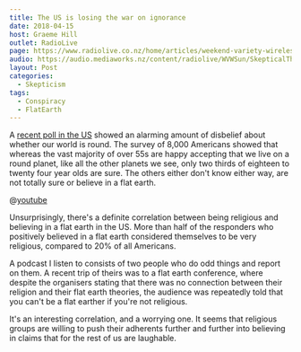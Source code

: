 ```yaml
---
title: The US is losing the war on ignorance
date: 2018-04-15
host: Graeme Hill
outlet: RadioLive
page: https://www.radiolive.co.nz/home/articles/weekend-variety-wireless/2018/04/skeptical-thoughts--ufo-s---flat-earth.html
audio: https://audio.mediaworks.nz/content/radiolive/WVWSun/SkepticalThoughts15_04_18.mp3
layout: Post
categories:
  - Skepticism
tags:
  - Conspiracy
  - FlatEarth
---
```


A [recent poll in the US](http://www.newshub.co.nz/home/world/2018/04/a-third-of-millennials-aren-t-sure-the-earth-is-round-survey.html) showed an alarming amount of disbelief about whether our world is round. The survey of 8,000 Americans showed that whereas the vast majority of over 55s are happy accepting that we live on a round planet, like all the other planets we see, only two thirds of eighteen to twenty four year olds are sure. The others either don't know either way, are not totally sure or believe in a flat earth.

<!-- more -->

@[youtube](https://youtu.be/hLPPE3_DVCw)

Unsurprisingly, there's a definite correlation between being religious and believing in a flat earth in the US. More than half of the responders who positively believed in a flat earth considered themselves to be very religious, compared to 20% of all Americans.

A podcast I listen to consists of two people who do odd things and report on them. A recent trip of theirs was to a flat earth conference, where despite the organisers stating that there was no connection between their religion and their flat earth theories, the audience was repeatedly told that you can't be a flat earther if you're not religious.

It's an interesting correlation, and a worrying one. It seems that religious groups are willing to push their adherents further and further into believing in claims that for the rest of us are laughable.
